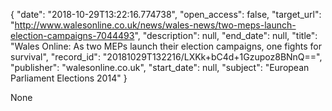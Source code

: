{
  "date": "2018-10-29T13:22:16.774738", 
  "open_access": false, 
  "target_url": "http://www.walesonline.co.uk/news/wales-news/two-meps-launch-election-campaigns-7044493", 
  "description": null, 
  "end_date": null, 
  "title": "Wales Online: As two MEPs launch their election campaigns, one fights for survival", 
  "record_id": "20181029T132216/LXKk+bC4d+1Gzupoz8BNnQ==", 
  "publisher": "walesonline.co.uk", 
  "start_date": null, 
  "subject": "European Parliament Elections 2014"
}

None